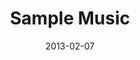 ---
layout: music
title: "Sample Music"
date: 2013-02-07
description: "Sample Music Description"
audio: "http://www.crossroads.net/players/media/hq/htctw_03.mp3"
audio-duration: ":"
src: "/img/music/garden_190x110.jpg"
---